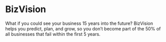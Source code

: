 # BizVision
What if you could see your business 15 years into the future? BizVision helps you predict, plan, and grow, so you don’t become part of the 50% of all businesses that fail within the first 5 years.
